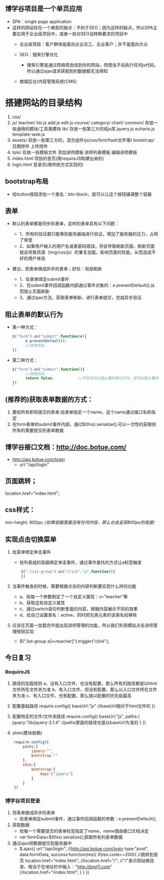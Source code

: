 ## 博学谷项目是一个单页应用
+ SPA：single page application
+ 这样的网站存在一个典型的缺点：不利于SEO；因为这样的缺点，所以SPA主要应用于企业级项目中，或者一些对SEO没特殊要求的项目中
    - 企业级项目：客户群体是面向企业员工、企业客户；并不是面向大众

    - SEO：搜索引擎优化
        - 搜索引擎是通过网络爬虫找到你的网站，而爬虫不会执行任何js代码，所以通过ajax请求获取到的数据都无法得知

    - 商城后台/内容管理系统(CMS)



# 搭建网站的目录结构
1. css/
2. js/
    teacher/
        list.js
        add.js
        edit.js
    course/
    category/
    chart/
    common/         存放一些通用的模块/工具类模块
    lib/            存放一些第三方的纯js库
        jquery.js
        echarts.js
        template-web.js
3. assets/          存放一些第三方的，混合组件(js/css/font/flash文件等)
        bootstrap/
        日期控件
        上传控件
4. tpls/            存放一些模板文件
        添加讲师模板
        讲师列表模板
        编辑讲师模板
5. index.html       项目的首页(用requireJS构建出来的)
6. login.html       登录页(用传统方式实现的)

## bootstrap布局
+ 给button按钮添加一个类名：btn-block，就可以让这个按钮铺满整个容器

## 表单
+ 默认的表单都是同步的表单，这样的表单具有以下问题：
    - 1、所有的验证都只能等到服务器端进行验证，增加了服务器的压力，占用了带宽
    - 2、如果用户输入的用户名或者密码错误，将会导致刷新页面，刷新页面就会导致资源（img/css/js）的重复加载，影响页面的性能，从而造成不好的用户体验

+ 建议，把表单做成异步的表单；好处：局部刷新
    - 1、给表单绑定submit事件
    - 2、在submit事件回调函数内部通过事件对象的：e.preventDefault();从而阻止页面刷新
    - 3、通过ajax方法，获取表单刷新，进行表单提交，完成异步验证

## 阻止表单的默认行为
+ 第一种方式：
    ```js
    $("form").on("submit",function(e){
          e.preventDefault();
          //其他代码
  })
    ```

+ 第二种方式：
    ```js
    $("form").on("submit",function(){
          //其他代码
          return false;           //不仅仅可以阻止事件默认行为，还可以阻止事件冒泡
    })
    ```

## (推荐的)获取表单数据的方式：
1. 要给所有即将提交的表单,给表单指定一个name，这个name通过接口名称指定
2. 在form表单的submit事件内部，通过$(this).serialize();可以一次性的获取到所有的需要提交的表单数据

## 博学谷接口文档：http://doc.botue.com/
+ http://api.botue.com/login
    - url:"/api/login"


## 页面跳转；
location.href="index.html";

## css样式：
min-height: 800px;      /*如果容器里面没有任何内容，那么也会呈现800px的高度*/


## 实现点击切换菜单
1. 给菜单绑定单击事件
    + 给列表组的容器绑定单击事件，通过事件委托的方式让a标签触发
    ```js
        $(".list-group").on("click","a",function(){
        })
    ```
2. 当事件触发的时候，需要根据点击的内容判断要实现什么样的功能
    - a、给每一个参数制定了一个自定义属性：v="teacher"等
    - b、获取这些自定义属性
    - c、通过switch语句判断里面的内容，根据内容展示不同的效果

    + d、给自己设置类名：active，同时把兄弟元素的该类名给移除

3. 应该在页面一加载完毕就出现讲师管理的功能，所以我们利用模拟点击讲师管理按钮实现
    + $(".list-group a[v=teacher]").trigger("click");

## 今日复习
### RequireJS
1. 路径的加载规则
a、没有入口文件，也没有配置，那么所有的路径都是以html文件所在文件夹为准
b、有入口文件，但没有配置，那么以入口文件所在文件夹为准
c、有入口文件，也有配置，那么就以配置的优先级最高

2. 配置基础路径
require.config({
    baseUrl:"js"        //baseUrl相对于html文件的
})

3. 配置特定的文件/文件夹路径
require.config({
    baseUrl:"js",
    paths:{
        jquery:"lib/jquery-2.1.4"       //paths里面的路径也是以baseUrl为准的
    }
})


4. shim(模块依赖)
```js
    require.config({
        paths:{
            jquery:"",
            bootstrap:""
        },
        shim:{
            bootstrap:{
                deps:["jquery"]
            }
        }
    })
````

### 博学谷项目登录
1. 将表单做成异步的表单
    + 给表单绑定submit事件，通过事件回调函数的参数：e.preventDefault();
2. 获取数据
    + 给每一个需要提交的表单标签指定了name，name值由接口文档决定
    + var formData=$(this).serialize();获取所有的表单数据
3. 通过ajax把数据提交到服务器中
    + $.ajax({
        url:"/api/login",      //http://api.botue.com/login
        type:"post",
        data:formData,
        success:function(res){
            if(res.code==200){
                //跳转到首页
                location.href="index.html";
                    //location.href="/";        //"/"表示网站根目录，相当于在地址栏中输入："http://bxg11.com"
                    //location.href="/index.html";
            }
        }
    })